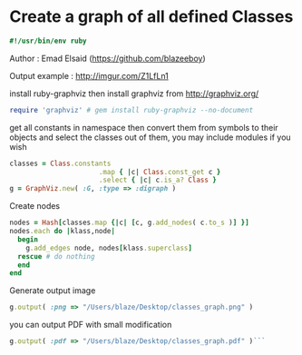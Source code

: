 # Create a graph of all defined Classes


```ruby
#!/usr/bin/env ruby
```
Author : Emad Elsaid (https://github.com/blazeeboy)

Output example :
http://imgur.com/Z1LfLn1

install ruby-graphviz then install graphviz from
http://graphviz.org/
```ruby
require 'graphviz' # gem install ruby-graphviz --no-document

```
get all constants in namespace
then convert them from symbols
to their objects and select
the classes out of them,
you may include modules if you wish
```ruby
classes = Class.constants
                      .map { |c| Class.const_get c }
                      .select { |c| c.is_a? Class }
g = GraphViz.new( :G, :type => :digraph )

```
Create nodes
```ruby
nodes = Hash[classes.map {|c| [c, g.add_nodes( c.to_s )] }]
nodes.each do |klass,node|
  begin
    g.add_edges node, nodes[klass.superclass]
  rescue # do nothing
  end
end

```
Generate output image
```ruby
g.output( :png => "/Users/blaze/Desktop/classes_graph.png" )
```
you can output PDF with small modification
```ruby
g.output( :pdf => "/Users/blaze/Desktop/classes_graph.pdf" )```
